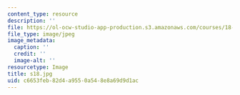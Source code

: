 ```yaml
---
content_type: resource
description: ''
file: https://ol-ocw-studio-app-production.s3.amazonaws.com/courses/18-03sc-differential-equations-fall-2011/c6653feb82d4a9550a548e8a69d9d1ac_s18.jpg
file_type: image/jpeg
image_metadata:
  caption: ''
  credit: ''
  image-alt: ''
resourcetype: Image
title: s18.jpg
uid: c6653feb-82d4-a955-0a54-8e8a69d9d1ac
---
```

